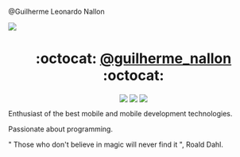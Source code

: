 @Guilherme Leonardo Nallon



<img align="center"  href="https://www.instagram.com/guilherme_nallon/" src="https://img.shields.io/static/v1?label=&style=flat-square&logo=Instagram&message=@guilherme_nallon&color=blueviolet"/>

<h1 align="center">:octocat: <a href="https://www.instagram.com/guilherme_nallon/">@guilherme_nallon</a> :octocat:</h1>

<p align="center">
  <img align="center" src="https://img.shields.io/static/v1?label=Tec&style=flat-square&logo=Ionic&message=Ionic&color=blue"/>
  <img align="center" src="https://img.shields.io/static/v1?label=Tec&style=flat-square&logo=Firebase&message=Firebase&color=blue"/>
  <img align="center" src="https://img.shields.io/static/v1?label=Tec&style=flat-square&logo=TypeScript&message=TypeScript&color=blue"/>
</p>

Enthusiast of the best mobile and mobile development technologies.

Passionate about programming.

" Those who don't believe in magic will never find it ", Roald Dahl.
